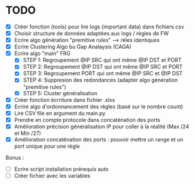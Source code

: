 # TODO

- [x] Créer fonction (tools) pour lire logs (important data) dans fichiers csv
- [x] Choisir structure de données adaptées aux logs / règles de FW
- [x] Ecrire algo génération "premitive rules" --> rèles identiques
- [x] Ecrire Clustering Algo bu Gap Analaysis (CAGA)
- [x] Ecrire algo "main" FRG
    - [x] STEP 1: Regroupement @IP SRC qui ont même @IP DST et PORT
	- [x] STEP 2: Regroupement @IP DST qui ont même @IP SRC et PORT
	- [x] STEP 3: Regroupement  PORT   qui ont même @IP SRC et @IP DST
    - [x] STEP 4: Suppresion des redondances (adapter algo génération "premitive rules")
    - [x] STEP 5: Cluster généralisation
- [x] Créer fonction écrriture dans fichier .xlxs
- [x] Ecrire algo d'ordonnancement des règles (basé sur le nombre count)
- [x] Lire CSV file en argument du main.py
- [x] Prendre en compte protocole dans concaténation des ports
- [x] Amélioration précision généralisation IP pour coller à la réalité (Max /24 et Min /27)
- [x] Amélioration concaténation des ports : pouvoir mettre un range et un port unique pour une règle

Bonus :
- [ ] Ecrire script installation prérequis auto
- [ ] Créer fichier avec les variables